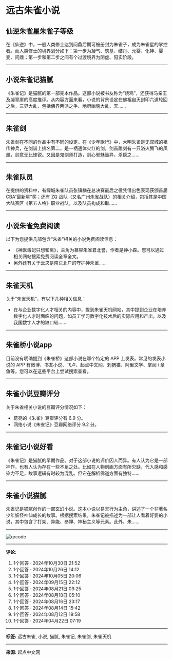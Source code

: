 # 远古朱雀小说

## 仙逆朱雀星朱雀子等级

在《仙逆》中，一般人类修士达到问鼎后期可被册封为朱雀子，成为朱雀星的掌控者。而人类修士的境界划分如下：第一步为凝气、筑基、结丹、元婴、化神、婴变、问鼎；第一步和第二步之间有个过渡境界为阴虚、阳实阶段。

---

## 小说朱雀记猫腻

《朱雀记》是猫腻的第一部完本作品。这部小说被书友称为“烧鸡”，还获得马亲王及凝翠崖的高度推评。从内容方面来看，小说的背景设定在佛祖自灭封印六道轮回之后，三界大乱，包括佛界两派之争、地府幽魂大乱、天……

---

## 朱雀剑

朱雀剑在不同的作品中有不同的设定。在《少年歌行》中，大明朱雀是无双城的祖传神兵，在剑谱上排名第二，是一柄通体火红的剑，剑首雕刻有一只浴火腾飞的凤凰，剑意无比锋锐。又因是鬼剑师打造，剑心邪魅诡异，杀戾之……

---

## 朱雀队员

在提供的资料中，有绿城朱雀队员张镇麟在总决赛最后之役凭借出色表现获颁首届 CBA“最新星”奖；还有 ZQ 战队（又名广州朱雀战队）的相关介绍，包括其是中国大陆赛区《第五人格》职业战队，以及队员构成和取……

---

## 小说朱雀免费阅读

以下为您提供几部包含“朱雀”相关的小说免费阅读信息：
- 《神医毒妃只想和离》，主角为慕容朱雀君北誉，作者是钟小森。您可以通过相关网站搜索免费阅读全章全文。
- 另外还有关于云央是南荒北户的守护神朱雀……

---

## 朱雀天机

关于“朱雀天机”，有以下几种相关信息：
- 在与企业数字化人才相关的内容中，提到朱雀天机网站，其中提到企业在培养数字化人才时面临的问题，如员工学习数字化技术后的实际应用和产出，以及我国数字人才的缺口较……

---

## 朱雀桥小说app

目前没有明确提到《朱雀桥》这部小说在哪个特定的 APP 上发表。常见的发表小说的 APP 有微博、书友小说、飞卢、起点中文网、刺猬猫、阿里文学、掌阅 i 章鱼等，您可以在这些平台上尝试搜索查看。

---

## 朱雀小说豆瓣评分

关于朱雀相关小说的豆瓣评分情况如下：
- 葛亮的《朱雀》豆瓣评分有 6.9 分。
- 网络小说《朱雀记》豆瓣网络评分 9.2 分。

---

## 朱雀记小说好看

《朱雀记》是猫腻的早期作品。对于这部小说的评价因人而异。有人认为它是一部神作，也有人认为存在一些不足之处。比如在人物刻画方面有所欠缺，代入感和感染力不足，故事逻辑有时较为混乱。但它在解析佛道方面有独特……

---

## 朱雀小说猫腻

朱雀记是猫腻创作的一部玄幻小说。这本小说以易天行为主角，讲述了一个非著名少年妖怪神仙成长的故事。根据搜索结果，朱雀记被描述为一部让人看着好耍的小说，其中包含了打架、异能、参禅、神秘主义等元素。此外，朱……

---

![qrcode](https://imgservices-1252317822.image.myqcloud.com/coco/s03032023/fb9dbdd4.avvf16.png)

---

**评论:** 
1. 1个回答 · 2024年10月30日 21:52
2. 1个回答 · 2024年10月26日 14:12 
3. 1个回答 · 2024年10月05日 20:06
4. 1个回答 · 2024年09月15日 22:12
5. 1个回答 · 2024年08月21日 09:25
6. 1个回答 · 2024年08月18日 05:10
7. 1个回答 · 2024年08月16日 23:17
8. 1个回答 · 2024年08月14日 15:42
9. 1个回答 · 2024年08月12日 19:58
10. 1个回答 · 2024年04月22日 07:19

---

**标签:** 
远古朱雀, 小说, 猫腻, 朱雀记, 朱雀剑, 朱雀天机

---

**来源:** 起点中文网
